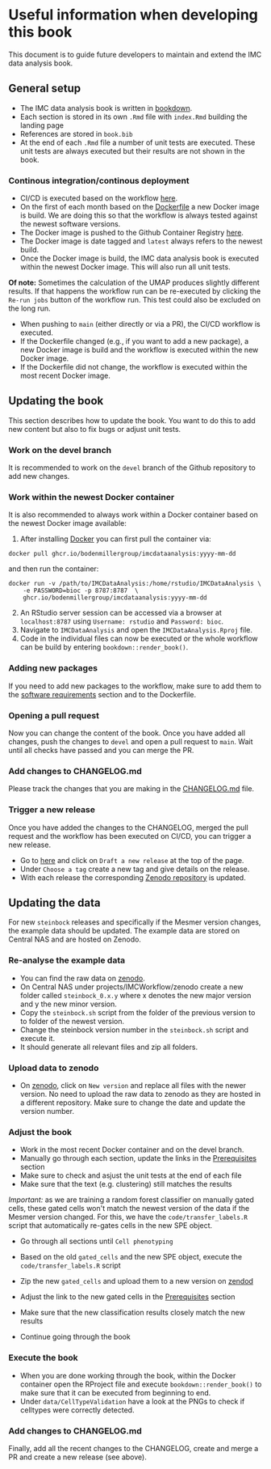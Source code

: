 # Useful information when developing this book

This document is to guide future developers to maintain and extend the IMC
data analysis book. 

## General setup

* The IMC data analysis book is written in [bookdown](https://bookdown.org/). 
* Each section is stored in its own `.Rmd` file with `index.Rmd` building the landing page
* References are stored in `book.bib`
* At the end of each `.Rmd` file a number of unit tests are executed. These 
unit tests are always executed but their results are not shown in the book.

### Continous integration/continous deployment

* CI/CD is executed based on the workflow [here](https://github.com/BodenmillerGroup/IMCDataAnalysis/blob/main/.github/workflows/build.yml).
* On the first of each month based on the [Dockerfile](https://github.com/BodenmillerGroup/IMCDataAnalysis/blob/main/Dockerfile) a new Docker image is build. We are doing this so that the workflow is always tested against the newest software versions.
* The Docker image is pushed to the Github Container Registry [here](https://github.com/BodenmillerGroup/IMCDataAnalysis/pkgs/container/imcdataanalysis).
* The Docker image is date tagged and `latest` always refers to the newest build.
* Once the Docker image is build, the IMC data analysis book is executed within the
newest Docker image. This will also run all unit tests.

**Of note:** Sometimes the calculation of the UMAP produces slightly different
results. If that happens the workflow run can be re-executed by clicking the `Re-run jobs` button of the workflow run.
This test could also be excluded on the long run.

* When pushing to `main` (either directly or via a PR), the CI/CD workflow is
executed. 
* If the Dockerfile changed (e.g., if you want to add a new package), a new Docker image is build and the workflow is executed within the new Docker image.
* If the Dockerfile did not change, the workflow is executed within the most recent Docker image.

## Updating the book

This section describes how to update the book. You want to do this to add new content
but also to fix bugs or adjust unit tests.

### Work on the devel branch

It is recommended to work on the `devel` branch of the Github repository to add
new changes. 

### Work within the newest Docker container

It is also recommended to always work within a Docker container based on the newest
Docker image available:

1. After installing [Docker](https://docs.docker.com/get-docker/) you can first pull the container via:

```
docker pull ghcr.io/bodenmillergroup/imcdataanalysis:yyyy-mm-dd
```

and then run the container:

```
docker run -v /path/to/IMCDataAnalysis:/home/rstudio/IMCDataAnalysis \
	-e PASSWORD=bioc -p 8787:8787  \
	ghcr.io/bodenmillergroup/imcdataanalysis:yyyy-mm-dd
```

2. An RStudio server session can be accessed via a browser at `localhost:8787` using `Username: rstudio` and `Password: bioc`.  
3. Navigate to `IMCDataAnalysis` and open the `IMCDataAnalysis.Rproj` file.  
4. Code in the individual files can now be executed or the whole workflow can be build by entering `bookdown::render_book()`.

### Adding new packages

If you need to add new packages to the workflow, make sure to add them to the
[software requirements](https://bodenmillergroup.github.io/IMCDataAnalysis/prerequisites.html#software-requirements)
section and to the Dockerfile.

### Opening a pull request

Now you can change the content of the book. 
Once you have added all changes, push the changes to `devel` and open a pull request
to `main`. Wait until all checks have passed and you can merge the PR.

### Add changes to CHANGELOG.md

Please track the changes that you are making in the [CHANGELOG.md](CHANGELOG.md) file.

### Trigger a new release

Once you have added the changes to the CHANGELOG, merged the pull request and 
the workflow has been executed on CI/CD, you can trigger a new release.

* Go to [here](https://github.com/BodenmillerGroup/IMCDataAnalysis/releases) and click on `Draft a new release` at the top of the page.
* Under `Choose a tag` create a new tag and give details on the release.
* With each release the corresponding [Zenodo repository](https://zenodo.org/records/10209942) is updated.

## Updating the data

For new `steinbock` releases and specifically if the Mesmer version changes, the
example data should be updated. The example data are stored on Central NAS 
and are hosted on Zenodo. 

### Re-analyse the example data

* You can find the raw data on [zenodo](https://zenodo.org/records/7575859).
* On Central NAS under projects/IMCWorkflow/zenodo create a new folder called `steinbock_0.x.y` where x denotes the new major version and y the new minor version.
* Copy the `steinbock.sh` script from the folder of the previous version to to folder of the newest version.
* Change the steinbock version number in the `steinbock.sh` script and execute it.
* It should generate all relevant files and zip all folders.

### Upload data to zenodo

* On [zenodo](https://zenodo.org/records/7624451), click on `New version` and replace all files with the newer version. No need to upload the raw data to zenodo as they are hosted in a different repository. Make sure to change the date and update the version number.

### Adjust the book

* Work in the most recent Docker container and on the devel branch.
* Manually go through each section, update the links in the [Prerequisites](https://bodenmillergroup.github.io/IMCDataAnalysis/prerequisites.html#download-data) section
* Make sure to check and asjust the unit tests at the end of each file
* Make sure that the text (e.g. clustering) still matches the results

*Important:* as we are training a random forest classifier on manually gated cells, these gated cells won't match the newest version of the data if the Mesmer version changed. For this, we have the  `code/transfer_labels.R` script that automatically re-gates cells in the new SPE object.

* Go through all sections until `Cell phenotyping`
* Based on the old `gated_cells` and the new SPE object, execute the `code/transfer_labels.R` script
* Zip the new `gated_cells` and upload them to a new version on [zendod](https://zenodo.org/records/8095133)
* Adjust the link to the new gated cells in the [Prerequisites](https://bodenmillergroup.github.io/IMCDataAnalysis/prerequisites.html#download-data) section
* Make sure that the new classification results closely match the new results

* Continue going through the book

### Execute the book

* When you are done working through the book, within the Docker container open the RProject file and execute `bookdown::render_book()` to make sure that it can be executed from beginning to end.
* Under `data/CellTypeValidation` have a look at the PNGs to check if celltypes were correctly detected.

### Add changes to CHANGELOG.md

Finally, add all the recent changes to the CHANGELOG, create and merge a PR and create a new release (see above).


